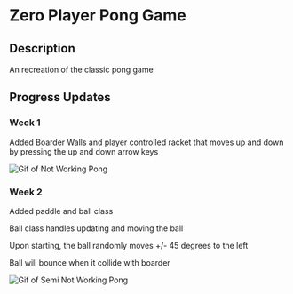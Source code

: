 # Zero Player Pong Game

## Description
An recreation of the classic pong game

## Progress Updates

### Week 1
Added Boarder Walls and player controlled racket that moves up and down by pressing the up and down arrow keys

![Gif of Not Working Pong](https://media.giphy.com/media/z71a1S7qgu0CUH9gm9/giphy.gif)
 
### Week 2
Added paddle and ball class

Ball class handles updating and moving the ball

Upon starting, the ball randomly moves +/- 45 degrees to the left

Ball will bounce when it collide with boarder

![Gif of Semi Not Working Pong](https://media.giphy.com/media/liFxEfAS5L7ACK6Lu1/giphy.gif)
